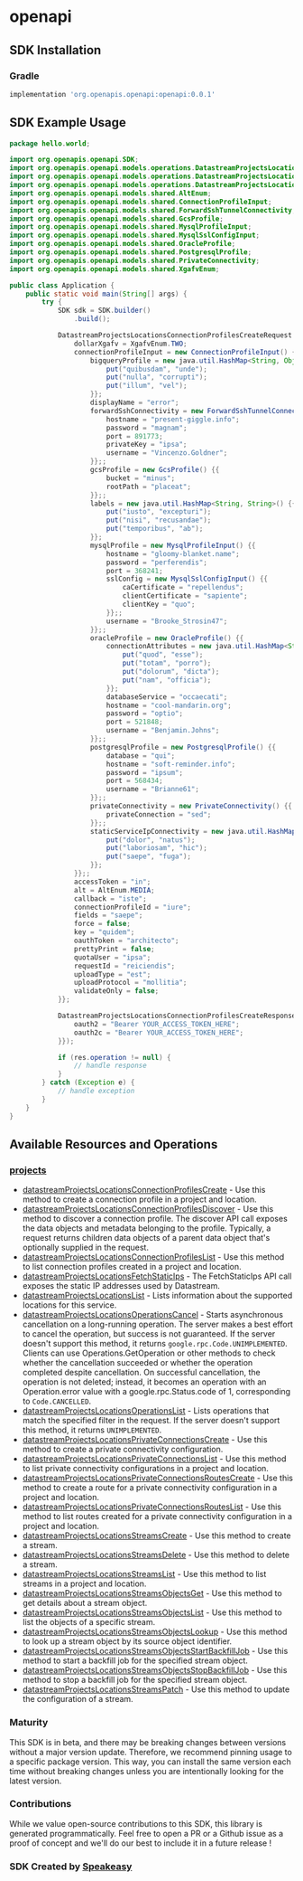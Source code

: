 # openapi

<!-- Start SDK Installation -->
## SDK Installation

### Gradle

```groovy
implementation 'org.openapis.openapi:openapi:0.0.1'
```
<!-- End SDK Installation -->

## SDK Example Usage
<!-- Start SDK Example Usage -->
```java
package hello.world;

import org.openapis.openapi.SDK;
import org.openapis.openapi.models.operations.DatastreamProjectsLocationsConnectionProfilesCreateRequest;
import org.openapis.openapi.models.operations.DatastreamProjectsLocationsConnectionProfilesCreateResponse;
import org.openapis.openapi.models.operations.DatastreamProjectsLocationsConnectionProfilesCreateSecurity;
import org.openapis.openapi.models.shared.AltEnum;
import org.openapis.openapi.models.shared.ConnectionProfileInput;
import org.openapis.openapi.models.shared.ForwardSshTunnelConnectivity;
import org.openapis.openapi.models.shared.GcsProfile;
import org.openapis.openapi.models.shared.MysqlProfileInput;
import org.openapis.openapi.models.shared.MysqlSslConfigInput;
import org.openapis.openapi.models.shared.OracleProfile;
import org.openapis.openapi.models.shared.PostgresqlProfile;
import org.openapis.openapi.models.shared.PrivateConnectivity;
import org.openapis.openapi.models.shared.XgafvEnum;

public class Application {
    public static void main(String[] args) {
        try {
            SDK sdk = SDK.builder()
                .build();

            DatastreamProjectsLocationsConnectionProfilesCreateRequest req = new DatastreamProjectsLocationsConnectionProfilesCreateRequest("corrupti") {{
                dollarXgafv = XgafvEnum.TWO;
                connectionProfileInput = new ConnectionProfileInput() {{
                    bigqueryProfile = new java.util.HashMap<String, Object>() {{
                        put("quibusdam", "unde");
                        put("nulla", "corrupti");
                        put("illum", "vel");
                    }};
                    displayName = "error";
                    forwardSshConnectivity = new ForwardSshTunnelConnectivity() {{
                        hostname = "present-giggle.info";
                        password = "magnam";
                        port = 891773;
                        privateKey = "ipsa";
                        username = "Vincenzo.Goldner";
                    }};;
                    gcsProfile = new GcsProfile() {{
                        bucket = "minus";
                        rootPath = "placeat";
                    }};;
                    labels = new java.util.HashMap<String, String>() {{
                        put("iusto", "excepturi");
                        put("nisi", "recusandae");
                        put("temporibus", "ab");
                    }};
                    mysqlProfile = new MysqlProfileInput() {{
                        hostname = "gloomy-blanket.name";
                        password = "perferendis";
                        port = 368241;
                        sslConfig = new MysqlSslConfigInput() {{
                            caCertificate = "repellendus";
                            clientCertificate = "sapiente";
                            clientKey = "quo";
                        }};;
                        username = "Brooke_Strosin47";
                    }};;
                    oracleProfile = new OracleProfile() {{
                        connectionAttributes = new java.util.HashMap<String, String>() {{
                            put("quod", "esse");
                            put("totam", "porro");
                            put("dolorum", "dicta");
                            put("nam", "officia");
                        }};
                        databaseService = "occaecati";
                        hostname = "cool-mandarin.org";
                        password = "optio";
                        port = 521848;
                        username = "Benjamin.Johns";
                    }};;
                    postgresqlProfile = new PostgresqlProfile() {{
                        database = "qui";
                        hostname = "soft-reminder.info";
                        password = "ipsum";
                        port = 568434;
                        username = "Brianne61";
                    }};;
                    privateConnectivity = new PrivateConnectivity() {{
                        privateConnection = "sed";
                    }};;
                    staticServiceIpConnectivity = new java.util.HashMap<String, Object>() {{
                        put("dolor", "natus");
                        put("laboriosam", "hic");
                        put("saepe", "fuga");
                    }};
                }};;
                accessToken = "in";
                alt = AltEnum.MEDIA;
                callback = "iste";
                connectionProfileId = "iure";
                fields = "saepe";
                force = false;
                key = "quidem";
                oauthToken = "architecto";
                prettyPrint = false;
                quotaUser = "ipsa";
                requestId = "reiciendis";
                uploadType = "est";
                uploadProtocol = "mollitia";
                validateOnly = false;
            }};            

            DatastreamProjectsLocationsConnectionProfilesCreateResponse res = sdk.projects.datastreamProjectsLocationsConnectionProfilesCreate(req, new DatastreamProjectsLocationsConnectionProfilesCreateSecurity("laborum", "dolores") {{
                oauth2 = "Bearer YOUR_ACCESS_TOKEN_HERE";
                oauth2c = "Bearer YOUR_ACCESS_TOKEN_HERE";
            }});

            if (res.operation != null) {
                // handle response
            }
        } catch (Exception e) {
            // handle exception
        }
    }
}
```
<!-- End SDK Example Usage -->

<!-- Start SDK Available Operations -->
## Available Resources and Operations


### [projects](docs/projects/README.md)

* [datastreamProjectsLocationsConnectionProfilesCreate](docs/projects/README.md#datastreamprojectslocationsconnectionprofilescreate) - Use this method to create a connection profile in a project and location.
* [datastreamProjectsLocationsConnectionProfilesDiscover](docs/projects/README.md#datastreamprojectslocationsconnectionprofilesdiscover) - Use this method to discover a connection profile. The discover API call exposes the data objects and metadata belonging to the profile. Typically, a request returns children data objects of a parent data object that's optionally supplied in the request.
* [datastreamProjectsLocationsConnectionProfilesList](docs/projects/README.md#datastreamprojectslocationsconnectionprofileslist) - Use this method to list connection profiles created in a project and location.
* [datastreamProjectsLocationsFetchStaticIps](docs/projects/README.md#datastreamprojectslocationsfetchstaticips) - The FetchStaticIps API call exposes the static IP addresses used by Datastream.
* [datastreamProjectsLocationsList](docs/projects/README.md#datastreamprojectslocationslist) - Lists information about the supported locations for this service.
* [datastreamProjectsLocationsOperationsCancel](docs/projects/README.md#datastreamprojectslocationsoperationscancel) - Starts asynchronous cancellation on a long-running operation. The server makes a best effort to cancel the operation, but success is not guaranteed. If the server doesn't support this method, it returns `google.rpc.Code.UNIMPLEMENTED`. Clients can use Operations.GetOperation or other methods to check whether the cancellation succeeded or whether the operation completed despite cancellation. On successful cancellation, the operation is not deleted; instead, it becomes an operation with an Operation.error value with a google.rpc.Status.code of 1, corresponding to `Code.CANCELLED`.
* [datastreamProjectsLocationsOperationsList](docs/projects/README.md#datastreamprojectslocationsoperationslist) - Lists operations that match the specified filter in the request. If the server doesn't support this method, it returns `UNIMPLEMENTED`.
* [datastreamProjectsLocationsPrivateConnectionsCreate](docs/projects/README.md#datastreamprojectslocationsprivateconnectionscreate) - Use this method to create a private connectivity configuration.
* [datastreamProjectsLocationsPrivateConnectionsList](docs/projects/README.md#datastreamprojectslocationsprivateconnectionslist) - Use this method to list private connectivity configurations in a project and location.
* [datastreamProjectsLocationsPrivateConnectionsRoutesCreate](docs/projects/README.md#datastreamprojectslocationsprivateconnectionsroutescreate) - Use this method to create a route for a private connectivity configuration in a project and location.
* [datastreamProjectsLocationsPrivateConnectionsRoutesList](docs/projects/README.md#datastreamprojectslocationsprivateconnectionsrouteslist) - Use this method to list routes created for a private connectivity configuration in a project and location.
* [datastreamProjectsLocationsStreamsCreate](docs/projects/README.md#datastreamprojectslocationsstreamscreate) - Use this method to create a stream.
* [datastreamProjectsLocationsStreamsDelete](docs/projects/README.md#datastreamprojectslocationsstreamsdelete) - Use this method to delete a stream.
* [datastreamProjectsLocationsStreamsList](docs/projects/README.md#datastreamprojectslocationsstreamslist) - Use this method to list streams in a project and location.
* [datastreamProjectsLocationsStreamsObjectsGet](docs/projects/README.md#datastreamprojectslocationsstreamsobjectsget) - Use this method to get details about a stream object.
* [datastreamProjectsLocationsStreamsObjectsList](docs/projects/README.md#datastreamprojectslocationsstreamsobjectslist) - Use this method to list the objects of a specific stream.
* [datastreamProjectsLocationsStreamsObjectsLookup](docs/projects/README.md#datastreamprojectslocationsstreamsobjectslookup) - Use this method to look up a stream object by its source object identifier.
* [datastreamProjectsLocationsStreamsObjectsStartBackfillJob](docs/projects/README.md#datastreamprojectslocationsstreamsobjectsstartbackfilljob) - Use this method to start a backfill job for the specified stream object.
* [datastreamProjectsLocationsStreamsObjectsStopBackfillJob](docs/projects/README.md#datastreamprojectslocationsstreamsobjectsstopbackfilljob) - Use this method to stop a backfill job for the specified stream object.
* [datastreamProjectsLocationsStreamsPatch](docs/projects/README.md#datastreamprojectslocationsstreamspatch) - Use this method to update the configuration of a stream.
<!-- End SDK Available Operations -->

### Maturity

This SDK is in beta, and there may be breaking changes between versions without a major version update. Therefore, we recommend pinning usage 
to a specific package version. This way, you can install the same version each time without breaking changes unless you are intentionally 
looking for the latest version.

### Contributions

While we value open-source contributions to this SDK, this library is generated programmatically. 
Feel free to open a PR or a Github issue as a proof of concept and we'll do our best to include it in a future release !

### SDK Created by [Speakeasy](https://docs.speakeasyapi.dev/docs/using-speakeasy/client-sdks)
